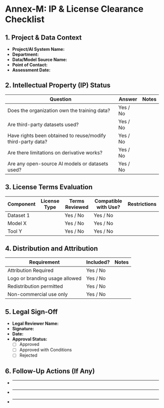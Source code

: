 # Annex-M: IP & License Clearance Checklist

## 1. Project & Data Context
- **Project/AI System Name:**  
- **Department:**  
- **Data/Model Source Name:**  
- **Point of Contact:**  
- **Assessment Date:**  

## 2. Intellectual Property (IP) Status

| Question | Answer | Notes |
|----------|--------|-------|
| Does the organization own the training data? | Yes / No |       |
| Are third-party datasets used? | Yes / No |       |
| Have rights been obtained to reuse/modify third-party data? | Yes / No |       |
| Are there limitations on derivative works? | Yes / No |       |
| Are any open-source AI models or datasets used? | Yes / No |       |

## 3. License Terms Evaluation

| Component | License Type | Terms Reviewed | Compatible with Use? | Restrictions |
|-----------|--------------|----------------|----------------------|--------------|
| Dataset 1 |              | Yes / No       | Yes / No             |              |
| Model X   |              | Yes / No       | Yes / No             |              |
| Tool Y    |              | Yes / No       | Yes / No             |              |

## 4. Distribution and Attribution

| Requirement | Included? | Notes |
|-------------|-----------|-------|
| Attribution Required | Yes / No | |
| Logo or branding usage allowed | Yes / No | |
| Redistribution permitted | Yes / No | |
| Non-commercial use only | Yes / No | |

## 5. Legal Sign-Off

- **Legal Reviewer Name:**  
- **Signature:**  
- **Date:**  
- **Approval Status:**  
  - [ ] Approved  
  - [ ] Approved with Conditions  
  - [ ] Rejected  

## 6. Follow-Up Actions (If Any)

- _______________________________________________________________  
- _______________________________________________________________  
- _______________________________________________________________